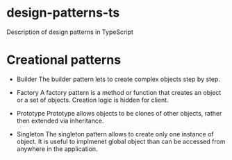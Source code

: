 # design-patterns-ts
Description of design patterns in TypeScript

# Creational patterns
- Builder
The builder pattern lets to create complex objects step by step.

- Factory
A factory pattern is a method or function that creates an object or a set of objects. Creation logic is hidden for client.

- Prototype
Prototype allows objects to be clones of other objects, rather then extended via inheritance.

- Singleton
The singleton pattern allows to create only one instance of object. It is useful to implmenet global object than can be accessed from anywhere in the application.

